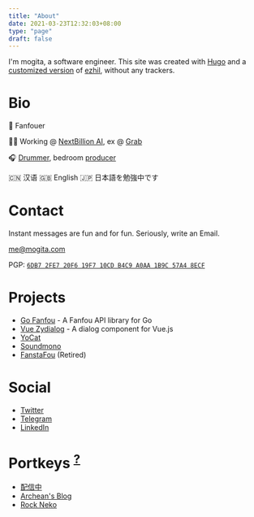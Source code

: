 ```yaml
---
title: "About"
date: 2021-03-23T12:32:03+08:00
type: "page"
draft: false
---
```


I'm mogita, a software engineer. This site was created with [Hugo](https://gohugo.io/) and a [customized version](https://github.com/mogita/otaku-blog/blob/master/static/css/ezhil-custom.css) of [ezhil](https://github.com/vividvilla/ezhil), without any trackers.

# Bio

🦋 Fanfouer

🧑‍💻 Working @ [NextBillion AI](https://nb.ai), ex @ [Grab](https://grab.com)

🎧 [Drummer](https://space.bilibili.com/70342), bedroom [producer](https://soundcloud.com/mogita)

🇨🇳 汉语 🇬🇧 English 🇯🇵 日本語を勉強中です

# Contact

Instant messages are fun and for fun. Seriously, write an Email.

[me@mogita.com](mailto:me@mogita.com)

PGP: [`6DB7 2FE7 20F6 19F7 10CD B4C9 A0AA 1B9C 57A4 8ECF`](https://keybase.io/mogita/pgp_keys.asc?fingerprint=6db72fe720f619f710cdb4c9a0aa1b9c57a48ecf)

# Projects

- [Go Fanfou](https://github.com/mogita/go-fanfou) - A Fanfou API library for Go
- [Vue Zydialog](https://github.com/mogita/vue-zydialog) - A dialog component for Vue.js
- [YoCat](https://fanfou.com/yocat)
- [Soundmono](https://soundmono.com)
- [FanstaFou](http://fanstafou.mogita.com) (Retired)

# Social

- [Twitter](https://twitter.com/mogita)
- [Telegram](https://t.me/mogita)
- [LinkedIn](https://www.linkedin.com/in/mogita/)

# Portkeys <sup><a href="https://harrypotter.fandom.com/wiki/Portkey" target="_blank">?</a></sup>

- [配信中](https://www.yocson.com)
- [Archean's Blog](https://archeanz.com)
- [Rock Neko](https://rockneko.xyz)
